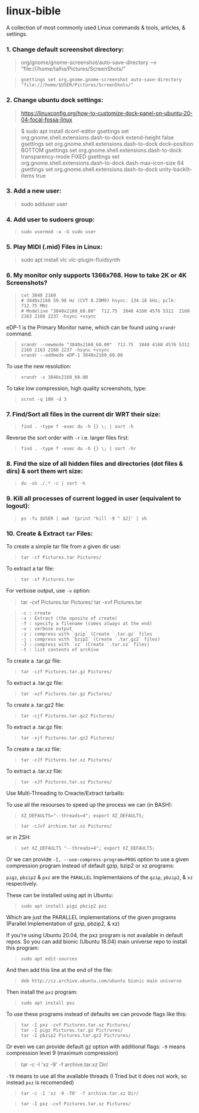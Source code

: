 # linux-bible
A collection of most commonly used Linux commands &amp; tools, articles, &amp; settings.


### 1. Change default screenshot directory:

> org/gnome/gnome-screenshot/auto-save-directory --> "file:///home/talha/Pictures/ScreenShots/"

>     gsettings set org.gnome.gnome-screenshot auto-save-directory "file:///home/$USER/Pictures/ScreenShots/"
 

### 2. Change ubuntu dock settings:

> https://linuxconfig.org/how-to-customize-dock-panel-on-ubuntu-20-04-focal-fossa-linux

> $ sudo apt install dconf-editor
> gsettings set org.gnome.shell.extensions.dash-to-dock extend-height false
> gsettings set org.gnome.shell.extensions.dash-to-dock dock-position BOTTOM
> gsettings set org.gnome.shell.extensions.dash-to-dock transparency-mode FIXED
> gsettings set org.gnome.shell.extensions.dash-to-dock dash-max-icon-size 64
> gsettings set org.gnome.shell.extensions.dash-to-dock unity-backlit-items true


### 3. Add a new user:
> sudo adduser user

### 4. Add user to sudoers group:
>     sudo usermod -a -G sudo user


### 5. Play MIDI (.mid) Files in Linux:
> sudo apt install vlc vlc-plugin-fluidsynth


### 6. My monitor only supports 1366x768. How to take 2K or 4K Screenshots?
>     cvt 3840 2160
>     # 3840x2160 59.98 Hz (CVT 8.29M9) hsync: 134.18 kHz; pclk: 712.75 MHz
>     # Modeline "3840x2160_60.00"  712.75  3840 4160 4576 5312  2160 2163 2168 2237 -hsync +vsync


eDP-1 is the Primary Monitor name, which can be found using `xrandr`  command.
>     xrandr --newmode "3840x2160_60.00"  712.75  3840 4160 4576 5312  2160 2163 2168 2237 -hsync +vsync
>     xrandr --addmode eDP-1 3840x2160_60.00

To use the new resolution:
>     xrandr -s 3840x2160_60.00


To take low compression, high quality screenshots, type:
>     scrot -q 100 -d 3


### 7. Find/Sort all files in the current dir WRT their size:
>     find . -type f -exec du -h {} \; | sort -h


Reverse the sort order with `-r` i.e. larger files first:
>     find . -type f -exec du -h {} \; | sort -hr


### 8. Find the size of all hidden files and directories (dot files & dirs) & sort them wrt size:
>     du -sh ./.* -c | sort -h


### 9. Kill all processes of current logged in user (equivalent to logout):
>     ps -fu $USER | awk '{print "kill -9 " $2}' | sh


### 10. Create & Extract `tar` Files:

To create a simple tar file from a given dir use:
>     tar -cf Pictures.tar Pictures/

To extract a tar file:
>     tar -xf Pictures.tar

For verbose output, use `-v` option:
>    tar -cvf Pictures.tar Pictures/
>    tar -xvf Pictures.tar


>     -c : create
>     -x : Extract (the oposite of create)
>     -f : specify a filename (comes always at the end)
>     -v : verbose output
>     -z : compress with `gzip` (Create `.tar.gz` files
>     -j : compress with `bzip2` (Create `.tar.gz2` files)
>     -J : compress with `xz` (Create `.tar.xz` files)
>     -t : list contents of archive


To create a .tar.gz file:
>     tar -czf Pictures.tar.gz Pictures/
To extract a .tar.gz file:
>     tar -xzf Pictures.tar.gz Pictures/

To create a .tar.gz2 file:
>     tar -cjf Pictures.tar.gz2 Pictures/
To extract a .tar.gz file:
>     tar -xjf Pictures.tar.gz2 Pictures/

To create a .tar.xz file:
>     tar -cJf Pictures.tar.xz Pictures/
To extract a .tar.xz file:
>     tar -xJf Pictures.tar.xz Pictures/


Use Multi-Threading to Creacte/Extract tarballs:

To use all the resourses to speed up the process we can (in BASH):

>     XZ_DEFAULTS="--threads=4"; export XZ_DEFAULTS;

>     tar -cJvf archive.tar.xz Pictures/

or in ZSH:

>     set XZ_DEFAULTS "--threads=4"; export XZ_DEFAULTS;


Or we can provide `-I, --use-compress-program=PROG` option to use a given compression program instead of default gzip, bzip2 or xz programs:

`pigz`, `pbzip2` & `pxz` are the `PARALLEL` Implementaions of the `gzip`, `pbzip2`, & `xz` respectively.

These can be installed using apt in Ubuntu:
>     sudo apt install pigz pbzip2 pxz

Which are just the PARALLEL implementations of the given programs (Parallel Implementation of gzip, pbzip2, & xz) 

If you're using Ubuntu 20.04, the pxz program is not available in default repos.
So you can add bionic (Ubuntu 18.04) main universe repo to install this program:

>     sudo apt edit-sources

And then add this line at the end of the file:

>     deb http://cz.archive.ubuntu.com/ubuntu bionic main universe

Then install the `pxz` program:

>     sudo apt install pxz


To use these programs instead of defaults we can provode flags like this:

>     tar -I pxz -cvf Pictures.tar.xz Pictures/    
>     tar -I pigz Pictures.tar.gz Pictrures/
>     tar -I pbzip2 Pictures.tar.gz2 Pictrures/


Or even we can provide default gz option with additional flags:
`-9` means compression level 9 (maximum compression)
>    tar -c -I 'xz -9' -f archive.tar.xz Dir/

`-T0` means to use all the available threads (I Tried but it does not work, so instead `pxz` is recomended)
>     tar -c -I 'xz -9 -T0' -f archive.tar.xz Dir/

>     tar -I pxz -cvf Pictures.tar.xz Pictures/
